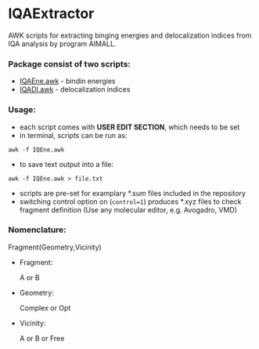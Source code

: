 # IQAExtractor

AWK scripts for extracting binging energies and delocalization indices from IQA analysis by program AIMALL. 

### Package consist of two scripts:
- [IQAEne.awk](./IQAEne.awk) - bindin energies
- [IQADI.awk](./IQDI.awk) - delocalization indices

### Usage:
- each script comes with **USER EDIT SECTION**, which needs to be set
- in terminal, scripts can be run as:
```
awk -f IQEne.awk
```
- to save text output into a file:
```
awk -f IQEne.awk > file.txt
```
- scripts are pre-set for examplary \*.sum files included in the repository
- switching control option on (`control=1`) produces \*.xyz files to check fragment definition (Use any molecular editor, e.g. Avogadro, VMD)

### Nomenclature:
Fragment(Geometry,Vicinity)
- Fragment:

   A or B

- Geometry:

   Complex or Opt

- Vicinity:

   A or B or Free

